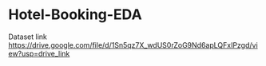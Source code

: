 # Hotel-Booking-EDA
Dataset link
https://drive.google.com/file/d/1Sn5qz7X_wdUS0rZoG9Nd6apLQFxIPzgd/view?usp=drive_link
